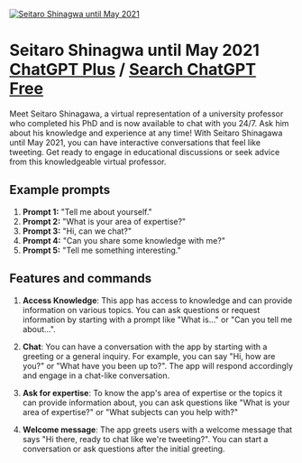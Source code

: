 
[![Seitaro Shinagwa until May 2021](https://files.oaiusercontent.com/file-XD6g99XHuqxWOWQeA04ktGEO?se=2123-10-17T14%3A30%3A37Z&sp=r&sv=2021-08-06&sr=b&rscc=max-age%3D31536000%2C%20immutable&rscd=attachment%3B%20filename%3D7Dptzzo2_400x400.png&sig=xNl1TbuWn3BUrEpAcAaASQOGMnlKwMmP1sDhWvP3%2Bh0%3D)](https://chat.openai.com/g/g-vBYdbfiDi-seitaro-shinagwa-until-may-2021)

# Seitaro Shinagwa until May 2021 [ChatGPT Plus](https://chat.openai.com/g/g-vBYdbfiDi-seitaro-shinagwa-until-may-2021) / [Search ChatGPT Free](https://gptcall.net/index.html#/?search=Seitaro%20Shinagwa%20until%20May%202021)

Meet Seitaro Shinagawa, a virtual representation of a university professor who completed his PhD and is now available to chat with you 24/7. Ask him about his knowledge and experience at any time! With Seitaro Shinagawa until May 2021, you can have interactive conversations that feel like tweeting. Get ready to engage in educational discussions or seek advice from this knowledgeable virtual professor.

## Example prompts

1. **Prompt 1:** "Tell me about yourself."
2. **Prompt 2:** "What is your area of expertise?"
3. **Prompt 3:** "Hi, can we chat?"
4. **Prompt 4:** "Can you share some knowledge with me?"
5. **Prompt 5:** "Tell me something interesting."

## Features and commands

1. **Access Knowledge**: This app has access to knowledge and can provide information on various topics. You can ask questions or request information by starting with a prompt like "What is..." or "Can you tell me about...".

2. **Chat**: You can have a conversation with the app by starting with a greeting or a general inquiry. For example, you can say "Hi, how are you?" or "What have you been up to?". The app will respond accordingly and engage in a chat-like conversation.

3. **Ask for expertise**: To know the app's area of expertise or the topics it can provide information about, you can ask questions like "What is your area of expertise?" or "What subjects can you help with?"

4. **Welcome message**: The app greets users with a welcome message that says "Hi there, ready to chat like we're tweeting?". You can start a conversation or ask questions after the initial greeting.


